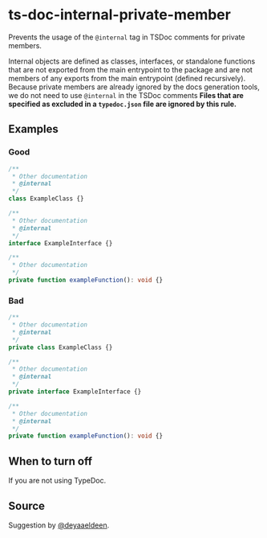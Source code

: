 # ts-doc-internal-private-member

Prevents the usage of the `@internal` tag in TSDoc comments for private members.

Internal objects are defined as classes, interfaces, or standalone functions that are not exported from the main entrypoint to the package and are not members of any exports from the main entrypoint (defined recursively). Because private members are already ignored by the docs generation tools, we do not need to use `@internal` in the TSDoc comments **Files that are specified as excluded in a `typedoc.json` file are ignored by this rule.**

## Examples

### Good

```ts
/**
 * Other documentation
 * @internal
 */
class ExampleClass {}
```

```ts
/**
 * Other documentation
 * @internal
 */
interface ExampleInterface {}
```

```ts
/**
 * Other documentation
 */
private function exampleFunction(): void {}
```

### Bad

```ts
/**
 * Other documentation
 * @internal
 */
private class ExampleClass {}
```

```ts
/**
 * Other documentation
 * @internal
 */
private interface ExampleInterface {}
```

```ts
/**
 * Other documentation
 * @internal
 */
private function exampleFunction(): void {}
```

## When to turn off

If you are not using TypeDoc.

## Source

Suggestion by [@deyaaeldeen](https://github.com/deyaaeldeen).
